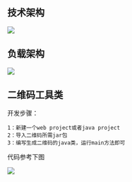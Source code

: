 <h2>技术架构</h2>
<p><img src="https://i.imgur.com/ZdFTdGt.png" /></p>
<h2>负载架构</h2>
<p><img src="https://i.imgur.com/42B6tkd.png" /></p>
<h2>二维码工具类</h2>
<p>开发步骤：</p>
<pre><code>1：新建一个web project或者java project
2：导入二维码所需jar包
3：编写生成二维码的java类，运行main方法即可
</code></pre>

<p>代码参考下图</p>
<p><img src="https://i.imgur.com/1YkWZVB.png" /></p>

